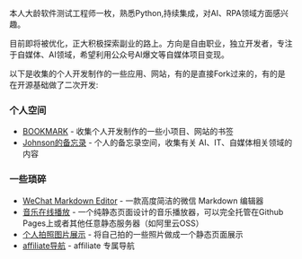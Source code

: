 本人大龄软件测试工程师一枚，熟悉Python,持续集成，对AI、RPA领域方面感兴趣。

目前即将被优化，正大积极探索副业的路上。方向是自由职业，独立开发者，专注于自媒体、AI领域，希望利用公众号AI爆文等自媒体项目变现。

以下是收集的个人开发制作的一些应用、网站，有的是直接Fork过来的，有的是在开源基础做了二次开发:

### 个人空间
- [BOOKMARK](https://szwnba.github.io/szwnba.github.io/) - 收集个人开发制作的一些小项目、网站的书签
- [Johnson的备忘录](https://szwnba.github.io/affweb/) - 个人的备忘录空间，收集有关 AI、IT、自媒体相关领域的内容

### 一些琐碎
- [WeChat Markdown Editor](https://126.plus/md/) - 一款高度简洁的微信 Markdown 编辑器
- [音乐在线播放](https://126.plus/Gmemp/) - 一个纯静态页面设计的音乐播放器，可以完全托管在Github Pages上或者其他任意静态服务器（如阿里云OSS）
- [个人拍照图片展示](https://126.plus/space/) - 将自己拍的一些照片做成一个静态页面展示
- [affiliate导航](https://126.plus/affiliate-bookmark/) - affiliate 专属导航
